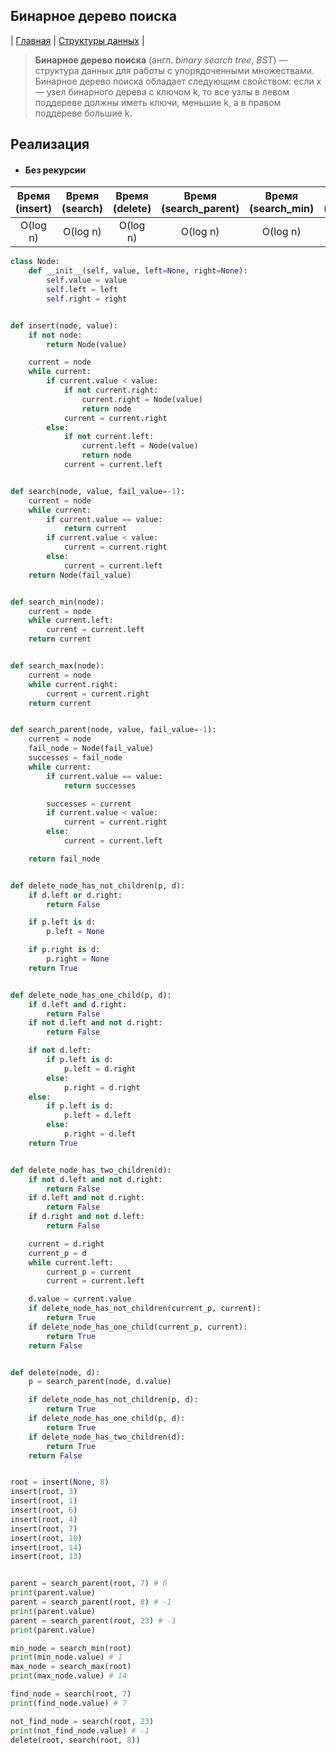 Бинарное дерево поиска
-------------
| [Главная](../../../README.md#Список-алгоритмов-[russian])
| [Структуры данных](../../../README.md#Структуры-данных)
|

> **Бинарное дерево поиска** (англ. _binary search tree_, _BST_) — 
структура данных для работы с упорядоченными множествами. Бинарное 
дерево поиска обладает следующим свойством: 
если x — узел бинарного дерева с ключом k, 
то все узлы в левом поддереве должны иметь ключи, меньшие k, 
а в правом поддереве большие k.



Реализация
----------
* #### Без рекурсии
|Время (insert)|Время (search)|Время (delete) |Время (search_parent)|Время (search_min)|Время (search_max)|
|:------------:|:------------:|:-------------:|:-------------------:|:----------------:|:----------------:|
|O(log n)      |O(log n)      |O(log n)       |O(log n)             |O(log n)          |O(log n)          |
```python
class Node:
    def __init__(self, value, left=None, right=None):
        self.value = value
        self.left = left
        self.right = right


def insert(node, value):
    if not node:
        return Node(value)

    current = node
    while current:
        if current.value < value:
            if not current.right:
                current.right = Node(value)
                return node
            current = current.right
        else:
            if not current.left:
                current.left = Node(value)
                return node
            current = current.left


def search(node, value, fail_value=-1):
    current = node
    while current:
        if current.value == value:
            return current
        if current.value < value:
            current = current.right
        else:
            current = current.left
    return Node(fail_value)


def search_min(node):
    current = node
    while current.left:
        current = current.left
    return current


def search_max(node):
    current = node
    while current.right:
        current = current.right
    return current


def search_parent(node, value, fail_value=-1):
    current = node
    fail_node = Node(fail_value)
    successes = fail_node
    while current:
        if current.value == value:
            return successes

        successes = current
        if current.value < value:
            current = current.right
        else:
            current = current.left

    return fail_node


def delete_node_has_not_children(p, d):
    if d.left or d.right:
        return False

    if p.left is d:
        p.left = None

    if p.right is d:
        p.right = None
    return True


def delete_node_has_one_child(p, d):
    if d.left and d.right:
        return False
    if not d.left and not d.right:
        return False

    if not d.left:
        if p.left is d:
            p.left = d.right
        else:
            p.right = d.right
    else:
        if p.left is d:
            p.left = d.left
        else:
            p.right = d.left
    return True


def delete_node_has_two_children(d):
    if not d.left and not d.right:
        return False
    if d.left and not d.right:
        return False
    if d.right and not d.left:
        return False

    current = d.right
    current_p = d
    while current.left:
        current_p = current
        current = current.left

    d.value = current.value
    if delete_node_has_not_children(current_p, current):
        return True
    if delete_node_has_one_child(current_p, current):
        return True
    return False


def delete(node, d):
    p = search_parent(node, d.value)

    if delete_node_has_not_children(p, d):
        return True
    if delete_node_has_one_child(p, d):
        return True
    if delete_node_has_two_children(d):
        return True
    return False


root = insert(None, 8)
insert(root, 3)
insert(root, 1)
insert(root, 6)
insert(root, 4)
insert(root, 7)
insert(root, 10)
insert(root, 14)
insert(root, 13)


parent = search_parent(root, 7) # 6
print(parent.value)
parent = search_parent(root, 8) # -1
print(parent.value)
parent = search_parent(root, 23) # -1
print(parent.value)

min_node = search_min(root)
print(min_node.value) # 1
max_node = search_max(root)
print(max_node.value) # 14

find_node = search(root, 7)
print(find_node.value) # 7

not_find_node = search(root, 23) 
print(not_find_node.value) # -1
delete(root, search(root, 8))
```
